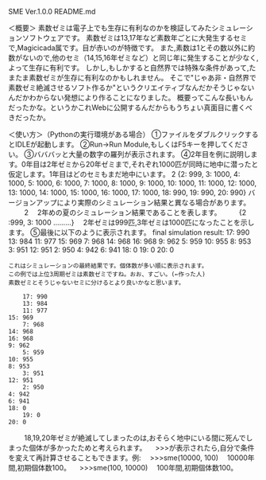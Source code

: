 SME Ver.1.0.0 README.md

＜概要＞
素数ゼミは電子上でも生存に有利なのかを検証してみたシミュレーションソフトウェアです。
素数ゼミは13,17年など素数年ごとに大発生するセミで,Magicicada属です。目が赤いのが特徴です。
また,素数は1とその数以外に約数がないので,他のセミ（14,15,16年ゼミなど）と同じ年に発生することが少なく,よって生存に有利です。
しかし,もしかすると自然界では特殊な条件があって,たまたま素数ゼミが生存に有利なのかもしれません。
そこで"じゃあ非・自然界で素数ゼミ絶滅させるソフト作るか"というクリエイティブなんだかそうじゃないんだかわからない発想により作ることになりました。
概要ってこんな長いもんだったかな。というかこれWebに公開するんだからもうちょい真面目に書くべきだったか。

＜使い方＞（Pythonの実行環境がある場合）
①ファイルをダブルクリックするとIDLEが起動します。
②Run→Run Module,もしくはF5キーを押してください。
③バババッと大量の数字の羅列が表示されます。
④2年目を例に説明します。0年目は2年ゼミから20年ゼミまで,それぞれ1000匹が同時に地中に潜ったと仮定します。1年目はどのセミもまだ地中にいます。
	2
	{2: 999, 3: 1000, 4: 1000, 5: 1000, 6: 1000, 
	7: 1000, 8: 1000, 9: 1000, 10: 1000, 11: 1000, 
	12: 1000, 13: 1000, 14: 1000, 15: 1000, 16: 1000, 
	17: 1000, 18: 990, 19: 990, 20: 990}
		バージョンアップにより実際のシミュレーション結果と異なる場合があります。
　
　2
　2年めの夏のシミュレーション結果であることを表します。
　
　{2 :999, 3: 1000 .........}
　2年ゼミは999匹,3年ゼミは1000匹になったことを示します。
⑤最後に以下のように表示されます。
	final simulation result:
	17: 990
	13: 984
	11: 977
	15: 969
	7: 968
	14: 968
	16: 968
	9: 962
	5: 959
	10: 955
	8: 953
	3: 951
	12: 951
	2: 950
	4: 942
	6: 941
	18: 0
	19: 0
	20: 0
	
	これはシミュレーションの最終結果です。個体数が多い順に表示されます。
	この例では上位3周期ゼミは素数ゼミですね。おお、すごい。(←作った人)
	素数ゼミとそうじゃないセミに分けるとより良いかなと思います。
	
		17: 990
		13: 984
		11: 977
	15: 969
		7: 968
	14: 968
	16: 968
	9: 962
		5: 959
	10: 955
	8: 953
		3: 951
	12: 951
		2: 950
	4: 942
	6: 941
	18: 0
		19: 0
	20: 0
　
　18,19,20年ゼミが絶滅してしまったのは,おそらく地中にいる間に死んでしまった個体が多かったためと考えられます。
　>>>が表示されたら,自分で条件を変えて再計算させることもできます。例:
　>>>sme(10000, 100)
　10000年間,初期個体数100。
　>>>sme(100, 10000)
　100年間,初期個体数100。
